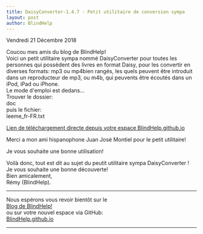```yaml
---
title: DaisyConverter-1.4.7 - Petit utilitaire de conversion sympa
layout: post
author: BlindHelp
---
```


<footer>Vendredi 21 Décembre 2018</footer>


Coucou mes amis du blog de BlindHelp!               
Voici un petit utilitaire sympa nommé DaisyConverter pour toutes les personnes qui possèdent des livres  en format Daisy, pour les    convertir en diverses formats: mp3 ou mp4bien rangés, les quels peuvent être introduit dans un  reproducteur de mp3, ou m4b, qui peuvents être écoutés dans un iPod, iPad ou iPhone.                  
Le mode d'emploi est dedans...             
Trouver le dossier:           
doc              
puis le fichier:           
leeme_fr-FR.txt            

[Lien de téléchargement directe depuis votre espace BlindHelp.github.io](https://blindhelp.github.io/DaisyConverter-1.4.7.3.zip)             

Merci a mon ami hispanophone Juan José Montiel pour le petit utilitaire!              

Je vous souhaite une bonne utilisation!           

Voilà donc,  tout est dit au sujet du peutit utilitaire sympa DaisyConverter !                
Je vous souhaite une bonne découverte!         
Bien amicalement,              
Rémy (BlindHelp).

---

Nous espérons vous revoir bientôt sur le      
[Blog de BlindHelp!](http://blindhelp.blogspot.fr/)                    
ou sur  votre nouvel espace via GitHub:                     
[BlindHelp.github.io](https://blindhelp.github.io)                    

---